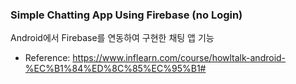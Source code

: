 ### Simple Chatting App Using Firebase (no Login)
Android에서 Firebase를 연동하여 구현한 채팅 앱 기능
*  Reference: https://www.inflearn.com/course/howltalk-android-%EC%B1%84%ED%8C%85%EC%95%B1#
